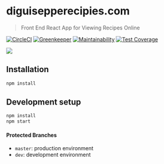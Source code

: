# diguisepperecipies.com

> Front End React App for Viewing Recipes Online

[![CircleCI][circle-ci-badge]][circle-ci-url]
[![Greenkeeper][greenkeeper-badge]][greenkeeper-url]
[![Maintainability][code-climate-maintainability-badge]][code-climate-maintainability-url]
[![Test Coverage][code-climate-test-coverage-badge]][code-climate-test-coverage-url]

![][site-screenshot]

## Installation

```sh
npm install
```

## Development setup

```sh
npm install
npm start
```

#### Protected Branches

- `master`: production environment
- `dev`: development environment

<!-- Markdown link & img dfn's -->
[site-screenshot]: public/imgs/home-screenshot.png
[circle-ci-badge]: https://circleci.com/gh/jwc2790/diguisepperecipes.com.svg?style=svg
[circle-ci-url]: https://circleci.com/gh/jwc2790/diguisepperecipes.com
[code-climate-maintainability-badge]: https://api.codeclimate.com/v1/badges/2fc834f561333738d6b0/maintainability
[code-climate-maintainability-url]: https://codeclimate.com/github/jwc2790/diguisepperecipes.com/maintainability
[code-climate-test-coverage-badge]: https://codeclimate.com/github/jwc2790/diguisepperecipes.com/test_coverage 
[code-climate-test-coverage-url]: api.codeclimate.com/v1/badges/2fc834f561333738d6b0/test_coverage
[greenkeeper-badge]: https://badges.greenkeeper.io/jcuffney/cuffney.com.svg
[greenkeeper-url]: https://greenkeeper.io/